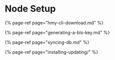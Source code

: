 # Node Setup

{% page-ref page="hmy-cli-download.md" %}

{% page-ref page="generating-a-bls-key.md" %}

{% page-ref page="syncing-db.md" %}

{% page-ref page="installing-updating/" %}

